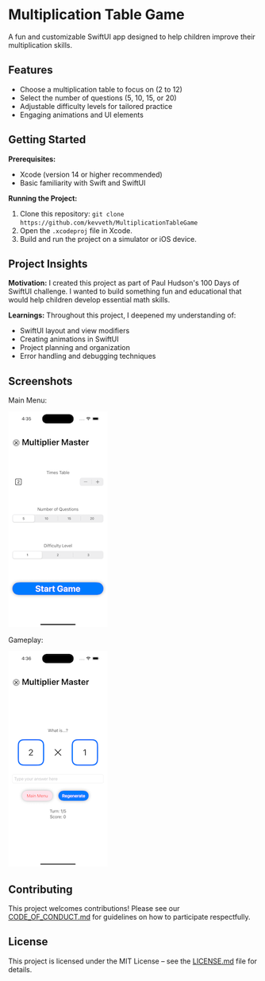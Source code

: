 # Multiplication Table Game

A fun and customizable SwiftUI app designed to help children improve their multiplication skills.

## Features

* Choose a multiplication table to focus on (2 to 12)
* Select the number of questions (5, 10, 15, or 20)
* Adjustable difficulty levels for tailored practice
* Engaging animations and UI elements

## Getting Started

**Prerequisites:**
* Xcode (version 14 or higher recommended)
* Basic familiarity with Swift and SwiftUI

**Running the Project:**
1. Clone this repository: `git clone https://github.com/kevveth/MultiplicationTableGame`
2. Open the `.xcodeproj` file in Xcode.
3. Build and run the project on a simulator or iOS device.

## Project Insights

**Motivation:** I created this project as part of Paul Hudson's 100 Days of SwiftUI challenge. I wanted to build something fun and educational that would help children develop essential math skills.

**Learnings:** Throughout this project, I deepened my understanding of:
* SwiftUI layout and view modifiers
* Creating animations in SwiftUI
* Project planning and organization
* Error handling and debugging techniques

## Screenshots
Main Menu:

![Main Menu Screenshot](./images/mtgMainMenu.png)

Gameplay: 

![Gameplay Screenshot](./images/mtgGameView.png) 

## Contributing

This project welcomes contributions! Please see our [CODE_OF_CONDUCT.md](CODE_OF_CONDUCT.md) for guidelines on how to participate respectfully. 

## License 

This project is licensed under the MIT License – see the [LICENSE.md](LICENSE.md) file for details.
